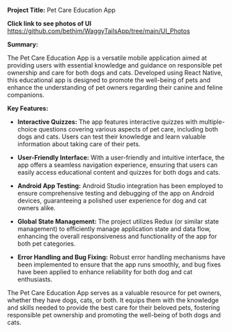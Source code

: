 **Project Title:** Pet Care Education App

**Click link to see photos of UI**
https://github.com/bethjm/WaggyTailsApp/tree/main/UI_Photos

**Summary:**

The Pet Care Education App is a versatile mobile application aimed at providing users with essential knowledge and guidance on responsible pet ownership and care for both dogs and cats. Developed using React Native, this educational app is designed to promote the well-being of pets and enhance the understanding of pet owners regarding their canine and feline companions.

**Key Features:**

- **Interactive Quizzes:** The app features interactive quizzes with multiple-choice questions covering various aspects of pet care, including both dogs and cats. Users can test their knowledge and learn valuable information about taking care of their pets.

- **User-Friendly Interface:** With a user-friendly and intuitive interface, the app offers a seamless navigation experience, ensuring that users can easily access educational content and quizzes for both dogs and cats.

- **Android App Testing:** Android Studio integration has been employed to ensure comprehensive testing and debugging of the app on Android devices, guaranteeing a polished user experience for dog and cat owners alike.

- **Global State Management:** The project utilizes Redux (or similar state management) to efficiently manage application state and data flow, enhancing the overall responsiveness and functionality of the app for both pet categories.

- **Error Handling and Bug Fixing:** Robust error handling mechanisms have been implemented to ensure that the app runs smoothly, and bug fixes have been applied to enhance reliability for both dog and cat enthusiasts.

The Pet Care Education App serves as a valuable resource for pet owners, whether they have dogs, cats, or both. It equips them with the knowledge and skills needed to provide the best care for their beloved pets, fostering responsible pet ownership and promoting the well-being of both dogs and cats.
